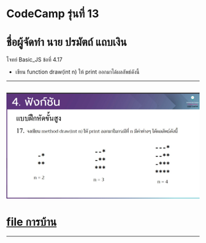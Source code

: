 # CodeCamp รุ่นที่ 13

# **ชื่อผู้จัดทำ นาย ปรมัตถ์ แถบเงิน**

โจทย์ Basic_JS ข้อที่ 4.17
- เขียน function draw(int n) ให้ print ออกมาได้ผลลัพธ์ดังนี้ 
---
![picpra gob](pic4.17.png)
---
# [file การบ้าน](basicJS417.js)
---